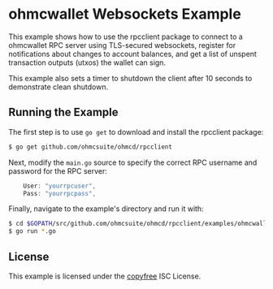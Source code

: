 ohmcwallet Websockets Example
============================

This example shows how to use the rpcclient package to connect to a ohmcwallet
RPC server using TLS-secured websockets, register for notifications about
changes to account balances, and get a list of unspent transaction outputs
(utxos) the wallet can sign.

This example also sets a timer to shutdown the client after 10 seconds to
demonstrate clean shutdown.

## Running the Example

The first step is to use `go get` to download and install the rpcclient package:

```bash
$ go get github.com/ohmcsuite/ohmcd/rpcclient
```

Next, modify the `main.go` source to specify the correct RPC username and
password for the RPC server:

```Go
	User: "yourrpcuser",
	Pass: "yourrpcpass",
```

Finally, navigate to the example's directory and run it with:

```bash
$ cd $GOPATH/src/github.com/ohmcsuite/ohmcd/rpcclient/examples/ohmcwalletwebsockets
$ go run *.go
```

## License

This example is licensed under the [copyfree](http://copyfree.org) ISC License.
